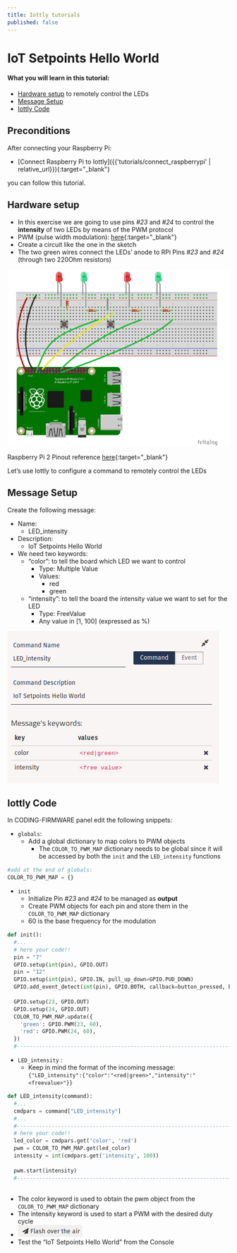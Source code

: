 ```yaml
---
title: Iottly tutorials
published: false
---
```


# IoT Setpoints Hello World

#### What you will learn in this tutorial:


- [Hardware setup](#hardware-setup) to remotely control the LEDs
- [Message Setup](#message-setup)
- [Iottly Code](#iottly-code)

## Preconditions

After connecting your Raspberry Pi:
- [Connect Raspberry Pi to Iottly]({{'tutorials/connect_raspberrypi' | relative_url}}){:target="_blank"}

you can follow this tutorial.



## Hardware setup 

- In this exercise we are going to use pins *#23* and *#24* to control the **intensity** of two LEDs by means of the PWM protocol
- PWM (pulse width modulation): [here](https://it.wikipedia.org/wiki/Pulse-width_modulation){:target="_blank"}
- Create a circuit like the one in the sketch
- The two green wires connect the LEDs’ anode to RPi Pins *#23* and *#24* (through two 220Ohm resistors)


![Alt text](/images/hardware_set_up3.png)


Raspberry Pi 2 Pinout reference [here](http://www.jameco.com/Jameco/workshop/circuitnotes/raspberry_pi_circuit_note_fig2a.jpg){:target="_blank"} 


Let’s use Iottly to configure  a command to remotely control the LEDs


## Message Setup


Create the following message:
- Name: 
  - LED_intensity
- Description: 
    - IoT Setpoints Hello World
- We need two keywords:
    - “color”: to tell the board which LED we want to control
      - Type: Multiple Value
      - Values:
        - red
        - green
    - “intensity”: to tell the board the intensity value we want to set for the LED
      - Type: FreeValue
      - Any value in [1, 100] (expressed as %)
      
      
![Alt text](/images/iottly_message_setup2.png)


## Iottly Code


In CODING-FIRMWARE panel edit the following snippets:
- ```globals```:
  - Add a global dictionary to map colors to PWM objects
    - The ```COLOR_TO_PWM_MAP``` dictionary needs to be global since it will be accessed by both the ```init``` and the ```LED_intensity``` functions

```python
#add at the end of globals:
COLOR_TO_PWM_MAP = {}
```    

- ```init```
  - Initialize Pin *#23* and *#24* to be managed as **output**
  - Create PWM objects for each pin and store them in the ```COLOR_TO_PWM_MAP``` dictionary
  - 60 is the base frequency for the modulation
  
```python
def init():
  #...
  # here your code!!
  pin = "7"
  GPIO.setup(int(pin), GPIO.OUT)
  pin = "12"
  GPIO.setup(int(pin), GPIO.IN, pull_up_down=GPIO.PUD_DOWN)
  GPIO.add_event_detect(int(pin), GPIO.BOTH, callback=button_pressed, bouncetime=200)
  
  GPIO.setup(23, GPIO.OUT)
  GPIO.setup(24, GPIO.OUT)  
  COLOR_TO_PWM_MAP.update({
    'green': GPIO.PWM(23, 60),
    'red': GPIO.PWM(24, 60),
  })    
  #-----------------------------------------------------------------------------#
```
  
- ```LED_intensity``` :
  - Keep in mind the format of the incoming message:
    ```{"LED_intensity":{"color":"<red|green>","intensity":"<freevalue>"}}```

```python
def LED_intensity(command):
  #...
  cmdpars = command["LED_intensity"]
  #...
  #-----------------------------------------------------------------------------#
  # here your code!!
  led_color = cmdpars.get('color', 'red')
  pwm = COLOR_TO_PWM_MAP.get(led_color)
  intensity = int(cmdpars.get('intensity', 100))
  
  pwm.start(intensity)
  #-----------------------------------------------------------------------------#
  
```
 
 
  - The color keyword is used to obtain the pwm object from the ```COLOR_TO_PWM_MAP``` dictionary
  - The intensity keyword is used to start a PWM with the desired duty cycle
- ![Alt text](/images/flash_botton.png)   
- Test the “IoT Setpoints Hello World” from the Console



